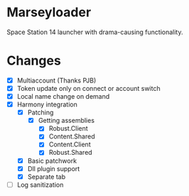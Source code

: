 # Marseyloader

Space Station 14 launcher with drama-causing functionality.

# Changes

- [X] Multiaccount (Thanks PJB)
- [X] Token update only on connect or account switch
- [X] Local name change on demand
- [X] Harmony integration
  - [X] Patching
    - [X] Getting assemblies
      - [X] Robust.Client
      - [X] Content.Shared
      - [X] Content.Client
      - [X] Robust.Shared
  - [X] Basic patchwork
  - [X] Dll plugin support
  - [X] Separate tab
- [ ] Log sanitization
